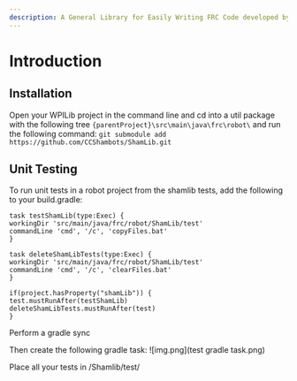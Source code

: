 ```yaml
---
description: A General Library for Easily Writing FRC Code developed by FRC Team 5907
---
```


# Introduction

## Installation
Open your WPILib project in the command line and cd into a util package with the following tree `{parentProject}\src\main\java\frc\robot\` and run the following command: `git submodule add https://github.com/CCShambots/ShamLib.git`


[//]: # (## Documentation)


## Unit Testing

To run unit tests in a robot project from the shamlib tests, add the following to your build.gradle: 
```
task testShamLib(type:Exec) {
workingDir 'src/main/java/frc/robot/ShamLib/test'
commandLine 'cmd', '/c', 'copyFiles.bat'
}

task deleteShamLibTests(type:Exec) {
workingDir 'src/main/java/frc/robot/ShamLib/test'
commandLine 'cmd', '/c', 'clearFiles.bat'
}

if(project.hasProperty("shamLib")) {
test.mustRunAfter(testShamLib)
deleteShamLibTests.mustRunAfter(test)
}
```

Perform a gradle sync

Then create the following gradle task:
![img.png](test gradle task.png)

Place all your tests in /Shamlib/test/